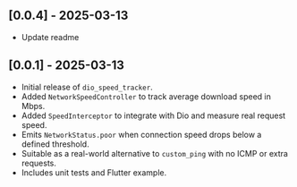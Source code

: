 
## [0.0.4] - 2025-03-13

- Update readme

## [0.0.1] - 2025-03-13

- Initial release of `dio_speed_tracker`.
- Added `NetworkSpeedController` to track average download speed in Mbps.
- Added `SpeedInterceptor` to integrate with Dio and measure real request speed.
- Emits `NetworkStatus.poor` when connection speed drops below a defined threshold.
- Suitable as a real-world alternative to `custom_ping` with no ICMP or extra requests.
- Includes unit tests and Flutter example.

